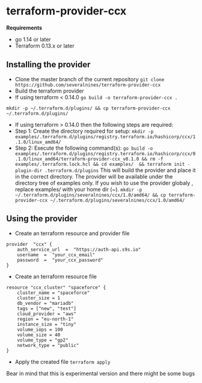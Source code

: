 
# terraform-provider-ccx
**Requirements**
- go 1.14 or later
- Terraform 0.13.x or later

**Installing the provider**
--
 - Clone the master branch of the current repository
 `git clone https://github.com/severalnines/terraform-provider-ccx`
 - Build the terraform provider
- If using terraform < 0.14.0
`go build -o terraform-provider-ccx .`

`mkdir -p ~/.terraform.d/plugins/ && cp terraform-provider-ccx ~/.terraform.d/plugins/`
- If using terraform > 0.14.0 then the following steps are required:
- Step 1: Create the directory required for setup: `mkdir -p examples/.terraform.d/plugins/registry.terraform.io/hashicorp/ccx/1.1.0/linux_amd64/`
- Step 2: Execute the following command(s): `go build -o examples/.terraform.d/plugins/registry.terraform.io/hashicorp/ccx/0.1.0/linux_amd64/terraform-provider-ccx_v0.1.0 && rm -f examples/.terraform.lock.hcl && cd examples/  && terraform init -plugin-dir .terraform.d/plugins`
This will build the provider and place it in the correct directory. The provider will be available under the directory tree of examples only. If you wish to use the provider globaly , replace examples/ with your home dir (~).
`mkdir -p ~/.terraform.d/plugins/severalnines/ccx/1.0/amd64/ && cp terraform-provider-ccx ~/.terraform.d/plugins/severalnines/ccx/1.0/amd64/`

## **Using the provider**
- Create an terraform resource and provider file
```
provider  "ccx" {
	auth_service_url  =  "https://auth-api.s9s.io" 
	username  =  "your_ccx_email"
	password  =  "your_ccx_password"
}
```
- Create an terraform resource file
```
resource "ccx_cluster" "spaceforce" {
    cluster_name = "spaceforce"
    cluster_size = 1
    db_vendor = "mariadb"
    tags = ["new", "test"]
    cloud_provider = "aws"
    region = "eu-north-1"
    instance_size = "tiny"
    volume_iops = 100
    volume_size = 40
    volume_type = "gp2"
    network_type = "public"
}
```
- Apply the created file
`terraform apply`

Bear in mind that this is experimental version and there might be some bugs
